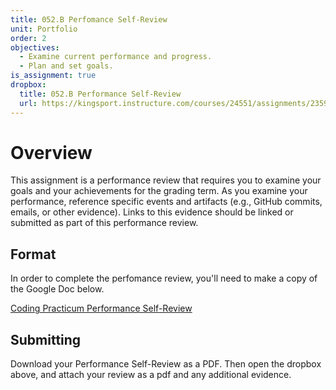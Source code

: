 ```yaml
---
title: 052.B Perfomance Self-Review
unit: Portfolio
order: 2
objectives:
  - Examine current performance and progress.
  - Plan and set goals.
is_assignment: true
dropbox:
  title: 052.B Performance Self-Review
  url: https://kingsport.instructure.com/courses/24551/assignments/235968
---
```


# Overview

This assignment is a performance review that requires you to examine your goals and your achievements for the grading term. As you examine your performance, reference specific events and artifacts (e.g., GitHub commits, emails, or other evidence). Links to this evidence should be linked or submitted as part of this performance review.

## Format

In order to complete the perfomance review, you'll need to make a copy of the Google Doc below.

[Coding Practicum Performance Self-Review](https://docs.google.com/document/d/1NQ5-6gdXlGvkdFDrY3qarDII6LMgNN1IFb21PhA7INE/preview)

## Submitting

Download your Performance Self-Review as a PDF. Then open the dropbox above, and attach your review as a pdf and any additional evidence.
